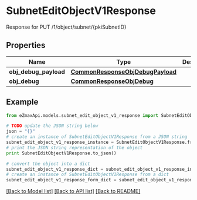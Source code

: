# SubnetEditObjectV1Response

Response for PUT /1/object/subnet/{pkiSubnetID}

## Properties

Name | Type | Description | Notes
------------ | ------------- | ------------- | -------------
**obj_debug_payload** | [**CommonResponseObjDebugPayload**](CommonResponseObjDebugPayload.md) |  | 
**obj_debug** | [**CommonResponseObjDebug**](CommonResponseObjDebug.md) |  | [optional] 

## Example

```python
from eZmaxApi.models.subnet_edit_object_v1_response import SubnetEditObjectV1Response

# TODO update the JSON string below
json = "{}"
# create an instance of SubnetEditObjectV1Response from a JSON string
subnet_edit_object_v1_response_instance = SubnetEditObjectV1Response.from_json(json)
# print the JSON string representation of the object
print SubnetEditObjectV1Response.to_json()

# convert the object into a dict
subnet_edit_object_v1_response_dict = subnet_edit_object_v1_response_instance.to_dict()
# create an instance of SubnetEditObjectV1Response from a dict
subnet_edit_object_v1_response_form_dict = subnet_edit_object_v1_response.from_dict(subnet_edit_object_v1_response_dict)
```
[[Back to Model list]](../README.md#documentation-for-models) [[Back to API list]](../README.md#documentation-for-api-endpoints) [[Back to README]](../README.md)


